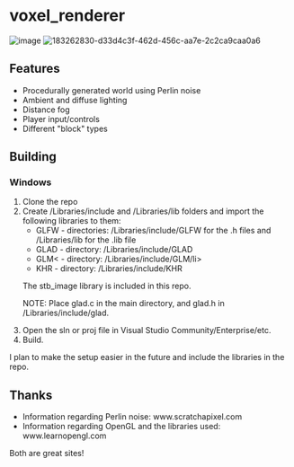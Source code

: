 # voxel_renderer

![image](https://user-images.githubusercontent.com/105574500/183262741-34cc8f0d-6247-4d95-acfc-a9b7a8fa4778.png)
![183262830-d33d4c3f-462d-456c-aa7e-2c2ca9caa0a6](https://user-images.githubusercontent.com/105574500/183262879-654e271e-33f8-413c-b679-5a89156c8842.png)

<h2>Features</h2>
<p>
<ul>
<li>Procedurally generated world using Perlin noise</li>
<li>Ambient and diffuse lighting</li>
<li>Distance fog</li>
<li>Player input/controls</li>
<li>Different "block" types</li>
</ul>
</p>

<h2>Building</h2>
<h3>Windows</h3>
<p>
<ol>
<li>Clone the repo</li>
<li>Create /Libraries/include and /Libraries/lib folders and import the following libraries to them:
<ul>
<li>GLFW - directories: /Libraries/include/GLFW for the .h files and /Libraries/lib for the .lib file</li>
<li>GLAD - directory: /Libraries/include/GLAD</li>
<li>GLM< - directory: /Libraries/include/GLM/li>
<li>KHR - directory: /Libraries/include/KHR</li>
</ul>
<p>The stb_image library is included in this repo.</p>
<p>NOTE: Place glad.c in the main directory, and glad.h in /Libraries/include/glad.</p>
</li>
<li>Open the sln or proj file in Visual Studio Community/Enterprise/etc.</li>
<li>Build.</li>
</ol>
 I plan to make the setup easier in the future and include the libraries in the repo.
</p>

<h2>Thanks</h2>
<p>
<ul>
<li>Information regarding Perlin noise: www.scratchapixel.com</li>
<li>Information regarding OpenGL and the libraries used: www.learnopengl.com</li>
</ul>
Both are great sites!
</p>
